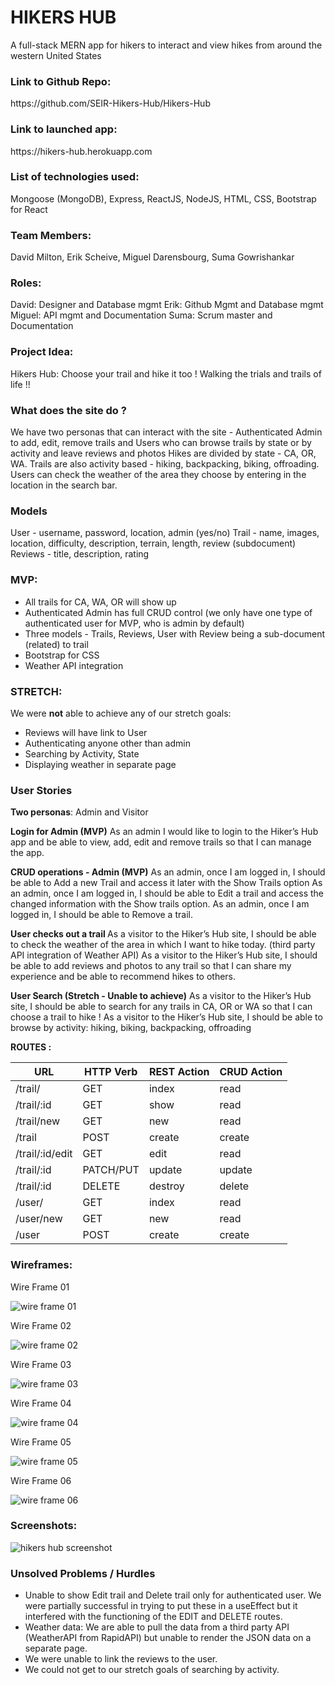 # HIKERS HUB
A full-stack MERN app for hikers to interact and view hikes from around the western United States


<h3>Link to Github Repo: </h3>
https://github.com/SEIR-Hikers-Hub/Hikers-Hub

<h3>Link to launched app:</h3>
https://hikers-hub.herokuapp.com

<h3>List of technologies used:</h3>
Mongoose (MongoDB), Express, ReactJS, NodeJS, HTML, CSS, Bootstrap for React


<h3>Team Members:</h3> 
David Milton, Erik Scheive, Miguel Darensbourg, Suma Gowrishankar

<h3>Roles: </h3> 
David: Designer and Database mgmt
Erik: Github Mgmt and Database mgmt
Miguel: API mgmt and Documentation
Suma: Scrum master and Documentation 

<h3>Project Idea:</h3> 
Hikers Hub: Choose your trail and hike it too ! Walking the trials and trails of life !!

<h3>What does the site do ?</h3>
We have two personas that can interact with the site - Authenticated Admin to add, edit, remove trails and Users who can browse trails by state or by activity and leave reviews and photos
Hikes are divided by state - CA, OR, WA.
Trails are also activity based - hiking, backpacking, biking, offroading.
Users can check the weather of the area they choose by entering in the location in the search bar.

<h3>Models</h3>
User - username, password, location, admin (yes/no)
Trail - name, images, location, difficulty, description, terrain, length, review (subdocument)
Reviews - title, description, rating 

<h3>MVP:</h3>
<ul>
<li> All trails for CA, WA, OR will show up </li>
<li> Authenticated Admin has full CRUD control (we only have one type of authenticated user for MVP, who is admin by default) </li>
<li> Three models - Trails, Reviews, User with Review being a sub-document (related) to trail </li>
<li> Bootstrap for CSS </li>
<li> Weather API integration </li>
</ul>

<h3>STRETCH:</h3>
We were <b>not</b> able to achieve any of our stretch goals:
<ul>
<li> Reviews will have link to User </li>
<li> Authenticating anyone other than admin </li>
<li> Searching by Activity, State </li>
<li> Displaying weather in separate page </li>
</ul>

 
<h3>User Stories</h3>
<b>Two personas</b>: Admin and Visitor

<b>Login for Admin (MVP)</b>
As an admin I would like to login to the Hiker’s Hub app and be able to view, add, edit and remove trails so that I can manage the app.

<b>CRUD operations - Admin (MVP)</b>
As an admin, once I am logged in, I should be able to Add a new Trail and access it later with the Show Trails option
As an admin, once I am logged in, I should be able to Edit a trail and access the changed information with the Show trails option. 
As an admin, once I am logged in, I should be able to Remove a trail. 

<b>User checks out a trail </b>
As a visitor to the Hiker’s Hub site, I should be able to check the weather of the area in which I want to hike today. (third party API integration of Weather API) 
As a visitor to the Hiker’s Hub site, I should be able to add reviews and photos to any trail so that I can share my experience and be able to recommend hikes to others.

<b>User Search (Stretch - Unable to achieve)</b>
As a visitor to the Hiker’s Hub site, I should be able to search for any trails in CA, OR or WA so that I can choose a trail to hike !
As a visitor to the Hiker’s Hub site, I should be able to browse by activity: hiking, biking, backpacking, offroading


<b>ROUTES :</b> 

| **URL**   | **HTTP Verb** | **REST Action** | **CRUD Action** |
| --------- | ------------- | --------------- | --------------- |
| /trail/    | GET           | index           | read            |
| /trail/:id | GET           | show            | read            |
| /trail/new | GET           | new             | read            |
| /trail     | POST          | create          | create          |
| /trail/:id/edit | GET      | edit            | read            |
| /trail/:id | PATCH/PUT     | update          | update          |
| /trail/:id | DELETE        | destroy         | delete          |
| /user/    | GET           | index           | read            |
| /user/new | GET           | new             | read            |
| /user     | POST          | create          | create          |



<h3>Wireframes:</h3>
<p>Wire Frame 01</p>
<img src="https://user-images.githubusercontent.com/115300440/210291294-e271ba4e-f8d7-4297-b1db-4840e567a2d1.jpg" alt="wire frame 01"/>

<p>Wire Frame 02</p>
<img src="https://user-images.githubusercontent.com/115300440/210291298-626a2857-5854-454d-a792-d75d8dea6cce.jpg" alt="wire frame 02"/>

<p>Wire Frame 03</p>
<img src="https://user-images.githubusercontent.com/115300440/210291300-9c268dcf-5ec2-40c3-aa89-208f47bb5056.jpg" alt="wire frame 03"/>

<p>Wire Frame 04</p>
<img src="https://user-images.githubusercontent.com/115300440/210291301-8e59c850-2567-4c87-9aeb-409635120599.jpg" alt="wire frame 04"/>

<p>Wire Frame 05</p>
<img src="https://user-images.githubusercontent.com/115300440/210291304-98a95815-f439-4272-9674-149fae73b650.jpg" alt="wire frame 05"/>

<p>Wire Frame 06</p>
<img src="https://user-images.githubusercontent.com/115300440/210291306-0cc3daf5-11d1-4552-81b4-5ba3c73f7cb1.jpg" alt="wire frame 06"/>


<h3>Screenshots:</h3>
<img src="https://user-images.githubusercontent.com/115961145/210290895-dd136e65-cc97-47f8-ae55-16dc54f4feea.png" alt="hikers hub screenshot"/>


<h3>Unsolved Problems / Hurdles </h3>
<ul>
<li> Unable to show Edit trail and Delete trail only for authenticated user. We were partially successful in trying to put these in a useEffect but it interfered with the functioning of the EDIT and DELETE routes. </li>
<li> Weather data: We are able to pull the data from a third party API (WeatherAPI from RapidAPI) but unable to render the JSON data on a separate page.</li>
<li> We were unable to link the reviews to the user. </li>
<li> We could not get to our stretch goals of searching by activity. </li>
</ul>

